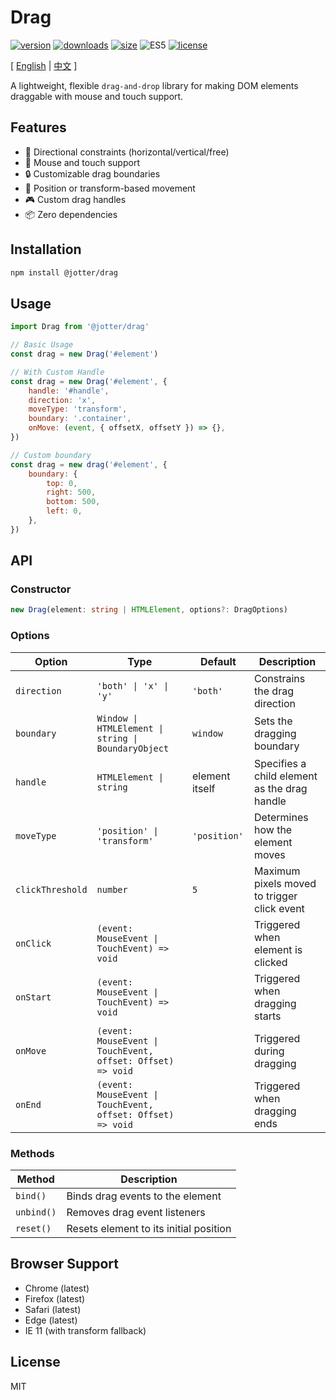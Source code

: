 # Drag

[![version](https://img.shields.io/npm/v/@jotter/drag?style=flat-square)](https://www.npmjs.com/package/@jotter/drag)
[![downloads](https://img.shields.io/npm/dm/@jotter/drag?style=flat-square)](https://www.npmjs.com/package/@jotter/drag)
[![size](https://img.shields.io/bundlephobia/minzip/@jotter/drag?style=flat-square)](https://bundlephobia.com/package/@jotter/drag)
![ES5](https://img.shields.io/badge/Supports-ES5-brightgreen?style=flat-square)
[![license](https://img.shields.io/npm/l/@jotter/drag?style=flat-square)](https://github.com/Meqn/jotter/blob/main/libs/drag)

[ [English](README.md) | [中文](./README.zh_CN.md) ]

A lightweight, flexible `drag-and-drop` library for making DOM elements draggable with mouse and touch support.

## Features

- 🎯 Directional constraints (horizontal/vertical/free)
- 📱 Mouse and touch support
- 🔒 Customizable drag boundaries
- 🎨 Position or transform-based movement
- 🎮 Custom drag handles
- 📦 Zero dependencies

## Installation

```bash
npm install @jotter/drag
```

## Usage

```js
import Drag from '@jotter/drag'

// Basic Usage
const drag = new Drag('#element')

// With Custom Handle
const drag = new Drag('#element', {
	handle: '#handle',
	direction: 'x',
	moveType: 'transform',
	boundary: '.container',
	onMove: (event, { offsetX, offsetY }) => {},
})

// Custom boundary
const drag = new drag('#element', {
	boundary: {
		top: 0,
		right: 500,
		bottom: 500,
		left: 0,
	},
})
```

## API

### Constructor

```typescript
new Drag(element: string | HTMLElement, options?: DragOptions)
```

### Options

| Option           | Type                                                        | Default        | Description                                  |
| ---------------- | ----------------------------------------------------------- | -------------- | -------------------------------------------- |
| `direction`      | `'both' \| 'x' \| 'y'`                                      | `'both'`       | Constrains the drag direction                |
| `boundary`       | `Window \| HTMLElement \| string \| BoundaryObject`         | `window`       | Sets the dragging boundary                   |
| `handle`         | `HTMLElement \| string`                                     | element itself | Specifies a child element as the drag handle |
| `moveType`       | `'position' \| 'transform'`                                 | `'position'`   | Determines how the element moves             |
| `clickThreshold` | `number`                                                    | `5`            | Maximum pixels moved to trigger click event  |
| `onClick`        | `(event: MouseEvent \| TouchEvent) => void`                 |                | Triggered when element is clicked            |
| `onStart`        | `(event: MouseEvent \| TouchEvent) => void`                 |                | Triggered when dragging starts               |
| `onMove`         | `(event: MouseEvent \| TouchEvent, offset: Offset) => void` |                | Triggered during dragging                    |
| `onEnd`          | `(event: MouseEvent \| TouchEvent, offset: Offset) => void` |                | Triggered when dragging ends                 |

### Methods

| Method     | Description                            |
| ---------- | -------------------------------------- |
| `bind()`   | Binds drag events to the element       |
| `unbind()` | Removes drag event listeners           |
| `reset()`  | Resets element to its initial position |

## Browser Support

- Chrome (latest)
- Firefox (latest)
- Safari (latest)
- Edge (latest)
- IE 11 (with transform fallback)

## License

MIT
